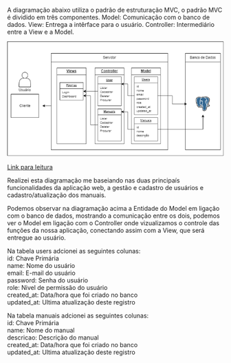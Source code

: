 A diagramação abaixo utiliza o padrão de estruturação MVC, o padrão MVC é dividido em três componentes.
Model: Comunicação com o banco de dados.
View: Entrega a intêrface para o usuário.
Controller: Intermediário entre a View e a Model.

<img src="./diagramacao.png">

[Link para leitura](https://drive.google.com/file/d/1nf5gP0mLMxU7R2FbCIufo2RAXUwoKuzd/view?usp=sharing)

Realizei esta diagramação me baseiando nas duas principaís funcionalidades da aplicação web, a gestão e cadastro de usuários e cadastro/atualização dos manuais.

Podemos observar na diagramação acima a Entidade do Model em ligação com o banco de dados, mostrando a comunicação entre os dois, podemos ver o Model em ligação com o Controller onde vizualizamos o controle das funções da nossa aplicação, conectando assim com a View, que será entregue ao usuário.

Na tabela users adcionei as seguintes colunas:<br>
id: Chave Primária<br>
name: Nome do usuário<br>
email: E-mail do usuário<br>
password: Senha do usuário<br>
role: Nivel de permissão do usuário<br>
created_at: Data/hora que foi criado no banco<br>
updated_at: Ultima atualização deste registro <br>

Na tabela manuais adcionei as seguintes colunas:<br>
id: Chave Primária<br>
name: Nome do manual<br>
descricao: Descrição do manual<br>
created_at: Data/hora que foi criado no banco<br>
updated_at: Ultima atualização deste registro


